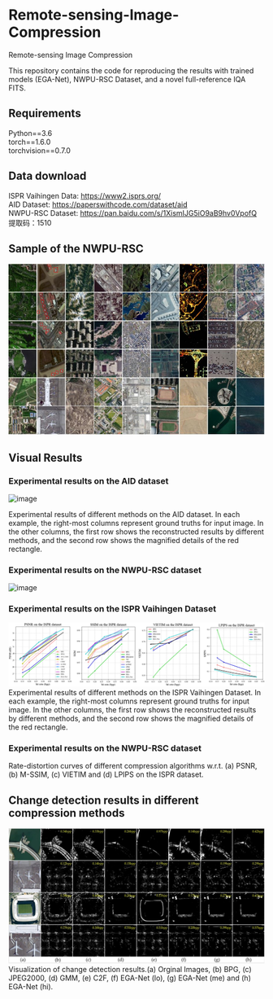 # Remote-sensing-Image-Compression
Remote-sensing Image Compression


This repository contains the code for reproducing the results with trained models (EGA-Net), NWPU-RSC Dataset, and a novel full-reference IQA FITS.

## Requirements

Python==3.6  
torch==1.6.0  
torchvision==0.7.0

  
## Data download  
  ISPR Vaihingen Data: https://www2.isprs.org/  
  AID Dataset: https://paperswithcode.com/dataset/aid  
  NWPU-RSC Dataset: https://pan.baidu.com/s/1XismIJG5iO9aB9hv0VpofQ 
提取码：1510 

## Sample of the NWPU-RSC
  
![image](https://github.com/Chenxi1510/Remote-sensing-Image-Compression/blob/main/Image/data.JPG)


## Visual Results 
### Experimental results on the AID dataset
![image](https://github.com/Chenxi1510/Remote-sensing-Image-Compression/blob/main/Image/AID.png)

Experimental results of different methods on the AID dataset. In each example, the right-most columns represent ground truths for input image. In the other columns, the first row shows the reconstructed results by different methods, and the second row shows the magnified details of the red rectangle.


### Experimental results on the NWPU-RSC dataset
![image](https://github.com/Chenxi1510/Remote-sensing-Image-Compression/blob/main/Image/NWPU-RSC.png)

### Experimental results on the ISPR Vaihingen Dataset
![image](https://github.com/Chenxi1510/Remote-sensing-Image-Compression/blob/main/Image/ISPRresult.png)
Experimental results of different methods on the ISPR Vaihingen Dataset. In each example, the right-most columns represent ground truths for input image. In the other columns, the first row shows the reconstructed results by different methods, and the second row shows the magnified details of the red rectangle.


### Experimental results on the NWPU-RSC dataset
Rate-distortion curves of different compression algorithms w.r.t. (a) PSNR,  (b) M-SSIM, (c) VIETIM and (d) LPIPS  on the ISPR dataset.

##  Change detection results in different compression methods
![image](https://github.com/Chenxi1510/Remote-sensing-Image-Compression/blob/main/Image/change_detection.JPG)
Visualization of change detection results.(a) Orginal Images, (b) BPG, (c) JPEG2000, (d) GMM, (e) C2F, (f) EGA-Net (lo), (g) EGA-Net (me) and (h) EGA-Net (hi).



